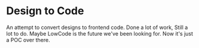 # Design to Code
An attempt to convert designs to frontend code.
Done a lot of work, Still a lot to do.
Maybe LowCode is the future we've been looking for.
Now it's just a POC over there.
